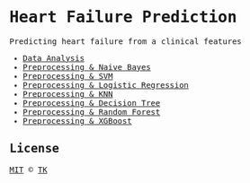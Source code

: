<samp>

# Heart Failure Prediction

Predicting heart failure from a clinical features

- [Data Analysis](/001.data-analysis-and-pre-processing.ipynb)
- [Preprocessing & Naive Bayes](/002.naive_bayes.ipynb)
- [Preprocessing & SVM](/003.svm.ipynb)
- [Preprocessing & Logistic Regression](/004.logistic_regression.ipynb)
- [Preprocessing & KNN](/005.knn.ipynb)
- [Preprocessing & Decision Tree](/006.decision_tree.ipynb)
- [Preprocessing & Random Forest](/007.random_forest.ipynb)
- [Preprocessing & XGBoost](/008.xgboost.ipynb)

## License

[MIT](/LICENSE) © [TK](https://iamtk.co)

</samp>
